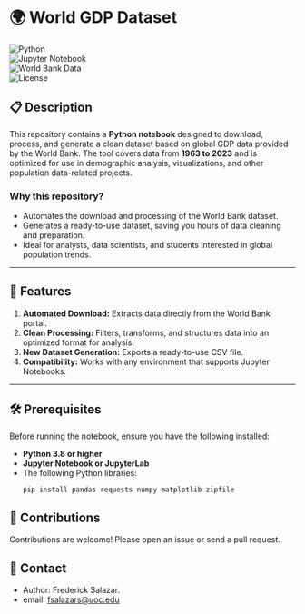 # 🌍 World GDP Dataset

![Python](https://img.shields.io/badge/Python-3.x-blue)  
![Jupyter Notebook](https://img.shields.io/badge/Jupyter%20Notebook-✔-orange)  
![World Bank Data](https://img.shields.io/badge/Data-World%20Bank-green)  
![License](https://img.shields.io/badge/license-GPLv3-blue)

## 📋 Description  

This repository contains a **Python notebook** designed to download, process, and generate a clean dataset based on global GDP data provided by the World Bank. The tool covers data from **1963 to 2023** and is optimized for use in demographic analysis, visualizations, and other population data-related projects.  

### Why this repository?  
- Automates the download and processing of the World Bank dataset.  
- Generates a ready-to-use dataset, saving you hours of data cleaning and preparation.  
- Ideal for analysts, data scientists, and students interested in global population trends.  

---

## 🚀 Features  

1. **Automated Download:** Extracts data directly from the World Bank portal.  
2. **Clean Processing:** Filters, transforms, and structures data into an optimized format for analysis.  
3. **New Dataset Generation:** Exports a ready-to-use CSV file.  
4. **Compatibility:** Works with any environment that supports Jupyter Notebooks.  

---

## 🛠️ Prerequisites  

Before running the notebook, ensure you have the following installed:  

- **Python 3.8 or higher**  
- **Jupyter Notebook or JupyterLab**  
- The following Python libraries:  
  ```bash
  pip install pandas requests numpy matplotlib zipfile

## 🤝 Contributions

Contributions are welcome! Please open an issue or send a pull request.

## 📣 Contact
 - Author: Frederick Salazar.
 - email: <fsalazars@uoc.edu>
